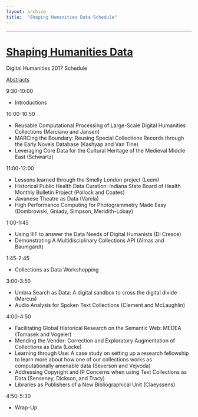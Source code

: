 ```yaml
---
layout: archive
title:  "Shaping Humanities Data Schedule"
---
```

---
# [Shaping Humanities Data](https://collectionsasdata.github.io/shaping/) 

Digital Humanities 2017 Schedule

[Abstracts](https://collectionsasdata.github.io/shapingdata_dh2017_abstracts/)

9:30-10:00

* Introductions

10:00-10:50

* Reusable Computational Processing of Large-Scale Digital Humanities Collections (Marciano and Jansen)
* MARCing the Boundary: Reusing Special Collections Records through the Early Novels Database (Kashyap and Van Tine)
* Leveraging Core Data for the Cultural Heritage of the Medieval Middle East (Schwartz)

11:00-12:00

* Lessons learned through the Smelly London project (Leem)
* Historical Public Health Data Curation: Indiana State Board of Health Monthly Bulletin Project (Pollock and Coates)
* Javanese Theatre as Data (Varela)
* High Performance Computing for Photogrammetry Made Easy (Dombrowski, Gniady, Simpson, Meridith-Lobay)

1:00-1:45

* Using IIIF to answer the Data Needs of Digital Humanists (Di Cresce)
* Demonstrating A Multidisciplinary Collections API (Almas and Baumgardt)

1:45-2:45

* Collections as Data Workshopping

3:00-3:50

* Umbra Search as Data: A digital sandbox to cross the digital divide (Marcus)
* Audio Analysis for Spoken Text Collections (Clement and McLaughlin)

4:00-4:50

* Facilitating Global Historical Research on the Semantic Web: MEDEA (Tomasek and Vogeler)
* Mending the Vendor: Correction and Exploratory Augmentation of Collections as Data (Locke)
* Learning through Use: A case study on setting up a research fellowship to learn more about how one of our collections works as computationally amenable data (Severson and Vejvoda)
* Addressing Copyright and IP Concerns when using Text Collections as Data (Senseney, Dickson, and Tracy)
* Libraries as Publishers of a New Bibliographical Unit (Claeyssens)

4:50-5:30

* Wrap-Up


